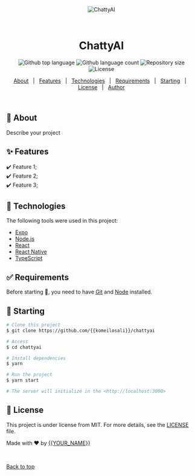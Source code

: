<div align="center" id="top"> 
  <img src="./.github/app.gif" alt="ChattyAI" />

  &#xa0;

  <!-- <a href="https://chattyai.netlify.app">Demo</a> -->
</div>

<h1 align="center">ChattyAI</h1>

<p align="center">
  <img alt="Github top language" src="https://img.shields.io/github/languages/top/{{komeilosali}}/chattyai?color=56BEB8">

  <img alt="Github language count" src="https://img.shields.io/github/languages/count/{{komeilosali}}/chattyai?color=56BEB8">

  <img alt="Repository size" src="https://img.shields.io/github/repo-size/{{komeilosali}}/chattyai?color=56BEB8">

  <img alt="License" src="https://img.shields.io/github/license/{{komeilosali}}/chattyai?color=56BEB8">

  <!-- <img alt="Github issues" src="https://img.shields.io/github/issues/{{komeilosali}}/chattyai?color=56BEB8" /> -->

  <!-- <img alt="Github forks" src="https://img.shields.io/github/forks/{{komeilosali}}/chattyai?color=56BEB8" /> -->

  <!-- <img alt="Github stars" src="https://img.shields.io/github/stars/{{komeilosali}}/chattyai?color=56BEB8" /> -->
</p>

<!-- Status -->

<!-- <h4 align="center"> 
	🚧  ChattyAI 🚀 Under construction...  🚧
</h4> 

<hr> -->

<p align="center">
  <a href="#dart-about">About</a> &#xa0; | &#xa0; 
  <a href="#sparkles-features">Features</a> &#xa0; | &#xa0;
  <a href="#rocket-technologies">Technologies</a> &#xa0; | &#xa0;
  <a href="#white_check_mark-requirements">Requirements</a> &#xa0; | &#xa0;
  <a href="#checkered_flag-starting">Starting</a> &#xa0; | &#xa0;
  <a href="#memo-license">License</a> &#xa0; | &#xa0;
  <a href="https://github.com/{{komeilosali}}" target="_blank">Author</a>
</p>

<br>

## :dart: About ##

Describe your project

## :sparkles: Features ##

:heavy_check_mark: Feature 1;\
:heavy_check_mark: Feature 2;\
:heavy_check_mark: Feature 3;

## :rocket: Technologies ##

The following tools were used in this project:

- [Expo](https://expo.io/)
- [Node.js](https://nodejs.org/en/)
- [React](https://pt-br.reactjs.org/)
- [React Native](https://reactnative.dev/)
- [TypeScript](https://www.typescriptlang.org/)

## :white_check_mark: Requirements ##

Before starting :checkered_flag:, you need to have [Git](https://git-scm.com) and [Node](https://nodejs.org/en/) installed.

## :checkered_flag: Starting ##

```bash
# Clone this project
$ git clone https://github.com/{{komeilosali}}/chattyai

# Access
$ cd chattyai

# Install dependencies
$ yarn

# Run the project
$ yarn start

# The server will initialize in the <http://localhost:3000>
```

## :memo: License ##

This project is under license from MIT. For more details, see the [LICENSE](LICENSE.md) file.


Made with :heart: by <a href="https://github.com/{{komeilosali}}" target="_blank">{{YOUR_NAME}}</a>

&#xa0;

<a href="#top">Back to top</a>
